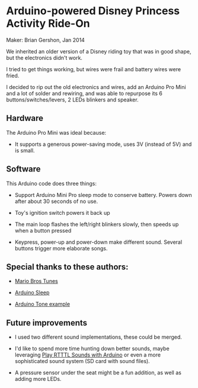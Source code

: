 # Arduino-powered Disney Princess Activity Ride-On

Maker: Brian Gershon, Jan 2014

We inherited an older version of a Disney riding toy that was in good shape, but the electronics didn't work.

I tried to get things working, but wires were frail and battery wires were fried.

I decided to rip out the old electronics and wires, add an Arduino Pro Mini and a lot of solder and rewiring, and was able to repurpose its 6 buttons/switches/levers, 2 LEDs blinkers and speaker.

## Hardware

The Arduino Pro Mini was ideal because:

* It supports a generous power-saving mode, uses 3V (instead of 5V) and is small.

## Software

This Arduino code does three things:

* Support Arduino Mini Pro sleep mode to conserve battery. Powers down after about 30 seconds of no use.

* Toy's ignition switch powers it back up

* The main loop flashes the left/right blinkers slowly, then speeds up when a button pressed

* Keypress, power-up and power-down make different sound. Several buttons trigger more elaborate songs.

## Special thanks to these authors:

* [Mario Bros Tunes](http://www.linuxcircle.com/2013/03/31/playing-mario-bros-tune-with-arduino-and-piezo-buzzer/)

* [Arduino Sleep](http://playground.arduino.cc/Learning/arduinoSleepCode)

* [Arduino Tone example](http://arduino.cc/en/Tutorial/tone)

## Future improvements

* I used two different sound implementations, these could be merged.

* I'd like to spend more time hunting down better sounds, maybe leveraging [Play RTTTL Sounds with Arduino](http://letsmakerobots.com/node/20743) or even a more sophisticated sound system (SD card with sound files).

* A pressure sensor under the seat might be a fun addition, as well as adding more LEDs.

